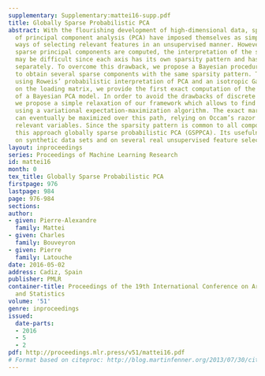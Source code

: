 ```yaml
---
supplementary: Supplementary:mattei16-supp.pdf
title: Globally Sparse Probabilistic PCA
abstract: With the flourishing development of high-dimensional data, sparse versions
  of principal component analysis (PCA) have imposed themselves as simple, yet powerful
  ways of selecting relevant features in an unsupervised manner. However, when several
  sparse principal components are computed, the interpretation of the selected variables
  may be difficult since each axis has its own sparsity pattern and has to be interpreted
  separately. To overcome this drawback, we propose a Bayesian procedure that allows
  to obtain several sparse components with the same sparsity pattern. To this end,
  using Roweis’ probabilistic interpretation of PCA and an isotropic Gaussian prior
  on the loading matrix, we provide the first exact computation of the marginal likelihood
  of a Bayesian PCA model. In order to avoid the drawbacks of discrete model selection,
  we propose a simple relaxation of our framework which allows to find a path of models
  using a variational expectation-maximization algorithm. The exact marginal likelihood
  can eventually be maximized over this path, relying on Occam’s razor to select the
  relevant variables. Since the sparsity pattern is common to all components, we call
  this approach globally sparse probabilistic PCA (GSPPCA). Its usefulness is illustrated
  on synthetic data sets and on several real unsupervised feature selection problems.
layout: inproceedings
series: Proceedings of Machine Learning Research
id: mattei16
month: 0
tex_title: Globally Sparse Probabilistic PCA
firstpage: 976
lastpage: 984
page: 976-984
sections: 
author:
- given: Pierre-Alexandre
  family: Mattei
- given: Charles
  family: Bouveyron
- given: Pierre
  family: Latouche
date: 2016-05-02
address: Cadiz, Spain
publisher: PMLR
container-title: Proceedings of the 19th International Conference on Artificial Intelligence
  and Statistics
volume: '51'
genre: inproceedings
issued:
  date-parts:
  - 2016
  - 5
  - 2
pdf: http://proceedings.mlr.press/v51/mattei16.pdf
# Format based on citeproc: http://blog.martinfenner.org/2013/07/30/citeproc-yaml-for-bibliographies/
---
```

